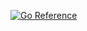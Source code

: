 <a href="https://pkg.go.dev/github.com/chialab/print2pdf-go/print2pdf"><img src="https://pkg.go.dev/badge/github.com/chialab/print2pdf-go/print2pdf.svg" alt="Go Reference"></a>
